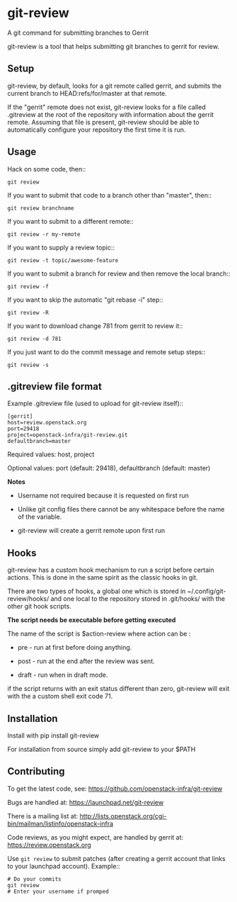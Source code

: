 git-review
==========

A git command for submitting branches to Gerrit

git-review is a tool that helps submitting git branches to gerrit for
review.

Setup
-----

git-review, by default, looks for a git remote called gerrit, and
submits the current branch to HEAD:refs/for/master at that remote.

If the "gerrit" remote does not exist, git-review looks for a file
called .gitreview at the root of the repository with information about
the gerrit remote.  Assuming that file is present, git-review should
be able to automatically configure your repository the first time it
is run.

Usage
-----

Hack on some code, then::

    git review

If you want to submit that code to a branch other than "master", then::

    git review branchname

If you want to submit to a different remote::

    git review -r my-remote

If you want to supply a review topic::

    git review -t topic/awesome-feature

If you want to submit a branch for review and then remove the local branch::

    git review -f

If you want to skip the automatic "git rebase -i" step::

    git review -R

If you want to download change 781 from gerrit to review it::

    git review -d 781

If you just want to do the commit message and remote setup steps::

    git review -s

.gitreview file format
----------------------

Example .gitreview file (used to upload for git-review itself)::

    [gerrit]
    host=review.openstack.org
    port=29418
    project=openstack-infra/git-review.git
    defaultbranch=master

Required values: host, project

Optional values: port (default: 29418), defaultbranch (default: master)

**Notes**

* Username not required because it is requested on first run

* Unlike git config files there cannot be any whitespace before the name of the variable.

* git-review will create a gerrit remote upon first run

Hooks
-----

git-review has a custom hook mechanism to run a script before certain
actions. This is done in the same spirit as the classic hooks in git.

There are two types of hooks, a global one which is stored in
~/.config/git-review/hooks/ and one local to the repository stored in
.git/hooks/ with the other git hook scripts.

__The script needs be executable before getting executed__

The name of the script is $action-review where action can be
:

* pre - run at first before doing anything.

* post - run at the end after the review was sent.

* draft - run when in draft mode.

if the script returns with an exit status different than zero,
git-review will exit with the a custom shell exit code 71.

Installation
------------

Install with pip install git-review

For installation from source simply add git-review to your $PATH

Contributing
------------

To get the latest code, see: https://github.com/openstack-infra/git-review

Bugs are handled at: https://launchpad.net/git-review

There is a mailing list at: http://lists.openstack.org/cgi-bin/mailman/listinfo/openstack-infra

Code reviews, as you might expect, are handled by gerrit at: https://review.openstack.org

Use ``git review`` to submit patches (after creating a gerrit account that links to your launchpad account). Example::

    # Do your commits
    git review
    # Enter your username if promped
